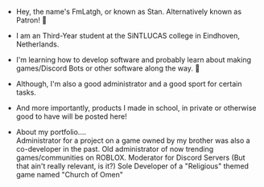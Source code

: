- Hey, the name's FmLatgh, or known as Stan. Alternatively known as Patron! 👋
- I am an Third-Year student at the SiNTLUCAS college in Eindhoven, Netherlands.
- I'm learning how to develop software and probably learn about making games/Discord Bots or other software along the way. 🔰
- Although, I'm also a good administrator and a good sport for certain tasks.
- And more importantly, products I made in school, in private or otherwise good to have will be posted here!

- About my portfolio....                               
Administrator for a project on a game owned by my brother was also a co-developer in the past.
Old administrator of now trending games/communities on ROBLOX.
Moderator for Discord Servers (But that ain't really relevant, is it?)
Sole Developer of a "Religious" themed game named "Church of Omen"
